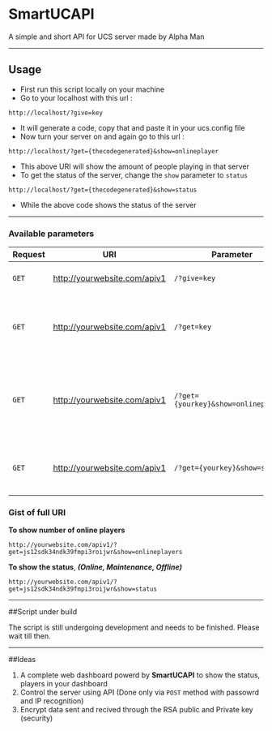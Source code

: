# SmartUCAPI

A simple and short API for UCS server made by Alpha Man

___

## Usage

* First run this script locally on your machine
* Go to your localhost with this url : 

`http://localhost/?give=key`

* It will generate a code, copy that and paste it in your ucs.config file
* Now turn your server on and again go to this url : 

`http://localhost/?get={thecodegenerated}&show=onlineplayer`

* This above URI will show the amount of people playing in that server
* To get the status of the server, change the `show` parameter to `status`

`http://localhost/?get={thecodegenerated}&show=status`

* While the above code shows the status of the server

___

### Available parameters

|Request|URI|Parameter|Description|
|-------|---|---------|-----------|
|`GET`|http://yourwebsite.com/apiv1|`/?give=key`|Outputs a string of 25 characters|
|`GET`|http://yourwebsite.com/apiv1|`/?get=key`|Script gets the key and searches for the input from UCS|
|`GET`|http://yourwebsite.com/apiv1|`/?get={yourkey}&show=onlineplayers`|Replace `{yourkey}` with your key and you will get the online players in your UCS|
|`GET`|http://yourwebsite.com/apiv1|`/?get={yourkey}&show=status`|The status placeholder displays the status of server|

### Gist of full URI

**To show number of online players**

`http://yourwebsite.com/apiv1/?get=js12sdk34ndk39fmpi3roijwr&show=onlineplayers`

**To show the status**, ***(Online, Maintenance, Offline)***

`http://yourwebsite.com/apiv1/?get=js12sdk34ndk39fmpi3roijwr&show=status`

___

##Script under build

The script is still undergoing development and needs to be finished. Please wait till then.

___

##Ideas

1. A complete web dashboard powerd by **SmartUCAPI** to show the status, players in your dashboard
2. Control the server using API (Done only via `POST` method with passowrd and IP recognition)
3. Encrypt data sent and recived through the RSA public and Private key (security)
